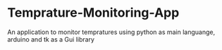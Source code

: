 # Temprature-Monitoring-App
An application to monitor tempratures using python as main languange, arduino and tk as a Gui library
